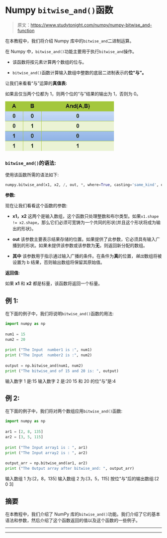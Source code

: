 # Numpy `bitwise_and()`函数

> 原文：<https://www.studytonight.com/numpy/numpy-bitwise_and-function>

在本教程中，我们将介绍 Numpy 库中的`bitwise_and`二进制运算。

在 Numpy 中，`bitwise_and()`功能主要用于执行`bitwise_and`操作。

*   该函数将按元素计算两个数组的位与。

*   `bitwise_and()`函数计算输入数组中整数的底层二进制表示的**位“与”。**

让我们来看看“与”运算的**真值表:**

如果且仅当两个位都为 1，则两个位的“与”结果的输出为 1，否则为 0。

![](img/10c9b2155e5277fcd2861fd77cfa422c.png)

### `bitwise_and()`的语法:

使用该函数所需的语法如下:

```py
numpy.bitwise_and(x1, x2, /, out, *, where=True, casting='same_kind', order='K', dtype,subok=True[, signature, extobj]) = <ufunc 'bitwise_and'>
```

**参数:**

现在让我们看看这个函数的参数:

*   **x1，x2**
    这两个是输入数组，这个函数只处理整数和布尔类型。如果`x1.shape != x2.shape`，那么它们必须可宽铸为一个共同的形状(并且这个形状将成为输出的形状)。

*   **out**
    该参数主要表示结果存储的位置。如果提供了此参数，它必须具有输入广播到的形状。如果未提供该参数或该参数为**无**，则返回新分配的数组。

*   **其中**
    该参数用于指示通过输入广播的条件。在条件为**真**的位置，*输出*数组将被设置为 b 结果，否则输出数组将保留其原始值。

**返回值:**

如果 **x1** 和 **x2** 都是标量，该函数将返回一个标量。

## 例 1:

在下面的例子中，我们将说明`bitwise_and()`函数的用法:

```py
import numpy as np

num1 = 15
num2 = 20

print ("The Input  number1 is :", num1)
print ("The Input  number2 is :", num2) 

output = np.bitwise_and(num1, num2) 
print ("The bitwise_and of 15 and 20 is: ", output) 
```

输入数字 1 是:15
输入数字 2 是:20
15 和 20 的位“与”是:4

## 例 2:

在下面的例子中，我们将对两个数组应用`bitwise_and()`函数:

```py
import numpy as np

ar1 = [2, 8, 135]
ar2 = [3, 5, 115]

print ("The Input array1 is : ", ar1) 
print ("The Input array2 is : ", ar2)

output_arr = np.bitwise_and(ar1, ar2) 
print ("The Output array after bitwise_and: ", output_arr)
```

输入数组 1 为:[2，8，135]
输入数组 2 为:[3，5，115]
按位“与”后的输出数组:[2 0 3]

## 摘要

在本教程中，我们介绍了 NumPy 库的`bitwise_and()`功能。我们介绍了它的基本语法和参数，然后介绍了这个函数返回的值以及这个函数的一些例子。

* * *

* * *